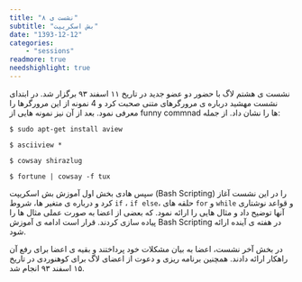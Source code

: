 ```yaml
---
title: "نشست ی ۸"
subtitle: "بش اسکریپت"
date: "1393-12-12"
categories:
    - "sessions"
readmore: true
needshighlight: true
---
```

نشست ی هشتم لاگ با حضور دو عضو جدید در تاریخ ۱۱ اسفند ۹۳ برگزار شد. در ابتدای نشست مهشید درباره ی مرورگرهای متنی صحبت کرد و 4 نمونه از این مرورگرها را معرفی نمود. بعد از آن نیز نمونه هایی از funny commnad ها را نشان داد. از جمله:


```shell
$ sudo apt-get install aview

$ asciiview *

$ cowsay shirazlug

$ fortune | cowsay -f tux
```

سپس هادی بخش اول آموزش بش اسکریپت (Bash Scripting) را در این نشست آغاز کرد و درباره ی متغیر ها، شروط `if` ، `if else`، حلقه های `for` و `while` و قواعد نوشتاری آنها توضیح داد و مثال هایی را ارائه نمود. که بعضی از اعضا به صورت عملی مثال ها را پیاده سازی کردند. قرار است ادامه ی آموزش Bash Scripting در هفته ی آینده ارائه شود.

در بخش آخر نشست، اعضا به بیان مشکلات خود پرداختند و بقیه ی اعضا برای رفع آن راهکار ارائه دادند. همچنین برنامه ریزی و دعوت از اعضای لاگ برای کوهنوردی در تاریخ ۱۵ اسفند ۹۳ انجام شد.

<!-- These pictures are missing
[![](/img/6cd3006e-fdbb-11e6-86dd-a088b4d860141488289210.7858462.jpg)](/img/6cd3006e-fdbb-11e6-86dd-a088b4d860141488289210.7858462.jpg)

[![](/img/6cd30398-fdbb-11e6-86dd-a088b4d860141488289210.7859097.jpg)](/img/6cd30398-fdbb-11e6-86dd-a088b4d860141488289210.7859097.jpg)

[![](/img/6cd305b4-fdbb-11e6-86dd-a088b4d860141488289210.7859602.jpg)](/img/6cd305b4-fdbb-11e6-86dd-a088b4d860141488289210.7859602.jpg)

[![](/img/6cd30816-fdbb-11e6-86dd-a088b4d860141488289210.786031.jpg)](/img/6cd30816-fdbb-11e6-86dd-a088b4d860141488289210.786031.jpg)
-->
